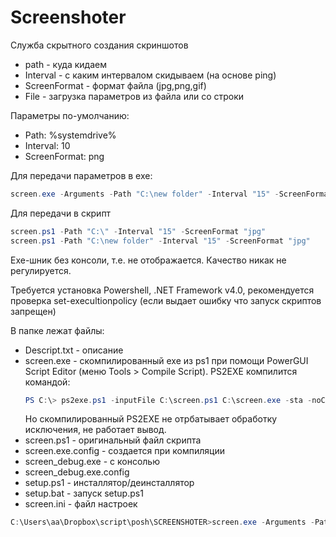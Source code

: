 # Screenshoter
Служба скрытного создания скриншотов

- path - куда кидаем
- Interval - с каким интервалом скидываем (на основе ping)
- ScreenFormat - формат файла (jpg,png,gif)
- File - загрузка параметров из файла или со строки

Параметры по-умолчанию:
- Path: %systemdrive%
- Interval: 10
- ScreenFormat: png

Для передачи параметров в exe:
``` powershell
screen.exe -Arguments -Path "C:\new folder" -Interval "15" -ScreenFormat "jpg" 
```

Для передачи в скрипт
``` powershell
screen.ps1 -Path "C:\" -Interval "15" -ScreenFormat "jpg"
screen.ps1 -Path "C:\new folder" -Interval "15" -ScreenFormat "jpg"
```

Exe-шник без консоли, т.е. не отображается. Качество никак не регулируется.

Требуется установка Powershell, .NET Framework v4.0, рекомендуется проверка set-execultionpolicy (если выдает ошибку что запуск скриптов запрещен)

В папке лежат файлы:
- Descript.txt - описание
- screen.exe - скомпилированный exe из ps1 при помощи PowerGUI Script Editor (меню Tools > Compile Script).
	PS2EXE компилится командой:
	``` powershell
	PS C:\> ps2exe.ps1 -inputFile C:\screen.ps1 C:\screen.exe -sta -noConsole
	```
	Но скомпилированный PS2EXE  не отрбатывает обработку исключения, не работает вывод.
- screen.ps1 - оригинальный файл скрипта
- screen.exe.config - создается при компиляции
- screen_debug.exe - с консолью
- screen_debug.exe.config
- setup.ps1 - инсталлятор/деинсталлятор
- setup.bat - запуск setup.ps1
- screen.ini - файл настроек
``` powershell
C:\Users\aa\Dropbox\script\posh\SCREENSHOTER>screen.exe -Arguments -Path "\\192.168.9.15\store\SCREEN\technical" -Interval "15" -ScreenFormat "jpg"
```
